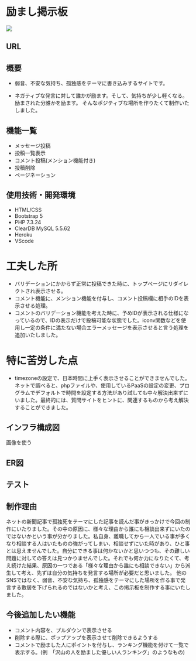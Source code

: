 # 励まし掲示板
![](画像のURL)

## URL
## 概要
* 弱音、不安な気持ち、孤独感をテーマに書き込みするサイトです。

* ネガティブな発言に対して誰かが励ます。そして、気持ちが少し軽くなる。励まされた分誰かを励ます。
そんなポジティブな場所を作りたくて制作いたしました。
## 機能一覧
* メッセージ投稿
* 投稿一覧表示
* コメント投稿(メンション機能付き)
* 投稿削除
* ページネーション
## 使用技術・開発環境
* HTML/CSS
* Bootstrap 5
* PHP 7.3.24
* ClearDB MySQL 5.5.62
* Heroku
* VScode
# 工夫した所
* バリデーションにかからず正常に投稿できた時に、トップページにリダイレクトされ表示させる。
* コメント機能に、メンション機能を付与し、コメント投稿欄に相手のIDを表示させる処理。
* コメントのバリデーション機能を考えた時に、予めIDが表示される仕様になっているので、IDの表示だけで投稿可能な状態でした。iconv関数などを使用し一定の条件に満たない場合エラーメッセージを表示させると言う処理を追加いたしました。
# 特に苦労した点
* timezoneの設定で、日本時間に上手く表示させることができませんでした。ネットで調べると、phpファイルや、使用しているPaaSの設定の変更、プログラムでデフォルトで時間を設定する方法があり試しても中々解決出来ずにいました。最終的には、質問サイトをヒントに、関連するものから考え解決することができました。
## インフラ構成図
画像を使う
## ER図
## テスト
## 制作理由
ネットの新聞記事で孤独死をテーマにした記事を読んだ事がきっかけで今回の制作にいたりました。その中の原因に、様々な理由から誰にも相談出来ずにいたのではないかという事が分かりました。私自身、離職してから一人でいる事が多くなり相談する人はいたものの強がってしまい、相談せずにいた時があり、ひと事とは思えませんでした。自分にできる事は何かないかと思いつつも、その難しい問題に対しての答えは見つかりませんでした。それでも何か力になりたくて、考え続けた結果、原因の一つである「様々な理由から誰にも相談できない」から派生して考え、先ずは自分の気持ちを発言する場所が必要だと思いました。
他のSNSではなく、弱音、不安な気持ち、孤独感をテーマにした場所を作る事で発言する敷居を下げられるのではないかと考え、この掲示板を制作する事にいたしました。
## 今後追加したい機能
* コメント内容を、プルダウンで表示させる
* 削除する際に、ポップアップを表示させて削除できるようする
* コメントで励ました人にポイントを付与し、ランキング機能を付けて一覧で表示する。(例　「沢山の人を励ました優しい人ランキング」のようなもの)

